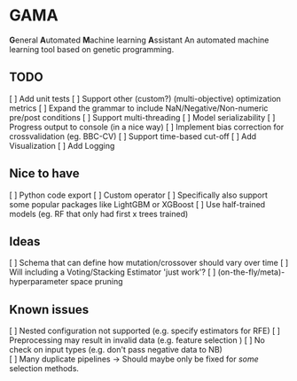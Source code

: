 # GAMA
**G**eneral **A**utomated **M**achine learning **A**ssistant
An automated machine learning tool based on genetic programming.
	
## TODO
[ ] Add unit tests
[ ] Support other (custom?) (multi-objective) optimization metrics
[ ] Expand the grammar to include NaN/Negative/Non-numeric pre/post conditions
[ ] Support multi-threading
[ ] Model serializability
[ ] Progress output to console (in a nice way)
[ ] Implement bias correction for crossvalidation (eg. BBC-CV)
[ ] Support time-based cut-off
[ ] Add Visualization
[ ] Add Logging

## Nice to have
[ ] Python code export
[ ] Custom operator
	[ ] Specifically also support some popular packages like LightGBM or XGBoost
[ ] Use half-trained models (eg. RF that only had first x trees trained)

## Ideas
[ ] Schema that can define how mutation/crossover should vary over time
[ ] Will including a Voting/Stacking Estimator 'just work'?
[ ] (on-the-fly/meta)-hyperparameter space pruning

## Known issues
[ ] Nested configuration not supported (e.g. specify estimators for RFE)
[ ] Preprocessing may result in invalid data (e.g. feature selection )
[ ] No check on input types (e.g. don't pass negative data to NB)    
[ ] Many duplicate pipelines -> Should maybe only be fixed for *some* selection methods.
